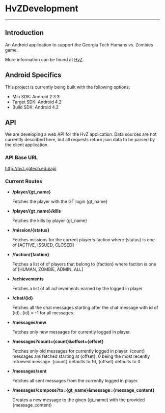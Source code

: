 HvZDevelopment
==============
- - -

Introduction
------------
An Android application to support the Georgia Tech Humans vs. Zombies game.

More information can be found at [HvZ](https://hvz.gatech.edu).

Android Specifics
-------------
This project is currently being built with the following options:

* Min SDK: Android 2.3.3
* Target SDK: Android 4.2
* Build SDK: Android 4.2

API
-------------
We are developing a web API for the HvZ application.
Data sources are not currently described here, but all requests return json data to be
parsed by the client application.

### API Base URL ###
http://hvz.gatech.edu/api

### Current Routes ###
* **/player/{gt_name}**

    Fetches the player with the GT login {gt_name}
    
* **/player/{gt_name}/kills**

    Fetches the kills by player {gt_name}

* **/mission/{status}**

    Fetches missions for the current player's faction where {status} is one of [ACTIVE, ISSUED, CLOSED]
    
* **/faction/{faction}**

    Fetches a list of of players that belong to {faction} where faction is one of [HUMAN, ZOMBIE, ADMIN, ALL]
    
* **/achievements**

    Fetches a list of all achievements earned by the logged in player
    
* **/chat/{id}**

    Fetches all the chat messages starting after the chat message with id of {id}.  {id} = -1 for all messages.
    
* **/messages/new**

    Fetches only new messages for currently logged in player.

* **/messages?count={count}&offset={offset}**

    Fetches only old messages for currently logged in player.  {count} messages are fetched starting at {offset}, 0 being the most recently retrieved message.
    {count} defaults to 10, {offset} defaults to 0

* **/messages/sent**

    Fetches all sent messages from the currently logged in player.

* **/messages/compose?to={gt_name}&message={message_content}**

    Creates a new message to the given {gt_name} with the provided {message_content}
